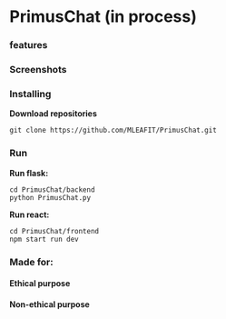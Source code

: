 # PrimusChat (in process)
### features 
### Screenshots
### Installing
**Download repositories**

    git clone https://github.com/MLEAFIT/PrimusChat.git

### Run 

**Run flask:**

    cd PrimusChat/backend
    python PrimusChat.py

**Run react:**

    cd PrimusChat/frontend
    npm start run dev


### Made for:
#### Ethical purpose
#### Non-ethical purpose